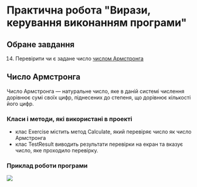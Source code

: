 # Практична робота "Вирази, керування виконанням програми"

## Обране завдання

14. Перевірити чи є задане число [числом Армстронга](https://uk.wikipedia.org/wiki/%D0%A7%D0%B8%D1%81%D0%BB%D0%B0_%D0%90%D1%80%D0%BC%D1%81%D1%82%D1%80%D0%BE%D0%BD%D0%B3%D0%B0)

## Число Армстронга
Число Армстронга — натуральне число, яке в даній системі числення дорівнює сумі своїх цифр, піднесених до степеня, що дорівнює кількості його цифр.

### Класи і методи, які використані в проекті
* клас Exercise містить метод Calculate, який перевіряє число як число Армстронга
* клас TestResult виводить результати перевірки на екран та вказує число, яке проходило перевірку.

### Приклад роботи програми
<img src="file:///C:/Users/Tom/Pictures/Снимок.jpg/">
